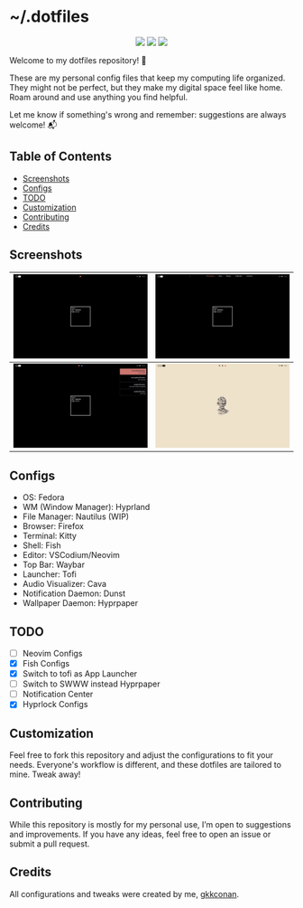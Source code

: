 # ~/.dotfiles

<div align="center"> 

![](https://img.shields.io/github/last-commit/gkkconan/dotfiles?&style=for-the-badge&color=8272a4&logoColor=D9E0EE&labelColor=292324)
![](https://img.shields.io/github/stars/gkkconan/dotfiles?style=for-the-badge&logo=andela&color=FFB1C8&logoColor=D9E0EE&labelColor=292324)
[![](https://img.shields.io/github/repo-size/gkkconan/dotfiles?color=CAC992&label=SIZE&logo=googledrive&style=for-the-badge&logoColor=D9E0EE&labelColor=292324)](https://github.com/end-4/hyprland)

</div>

Welcome to my dotfiles repository! 🌱

These are my personal config files that keep my computing life organized. They might not be perfect, but they make my digital space feel like home.
Roam around and use anything you find helpful.

Let me know if something's wrong and remember: suggestions are always welcome! 📬

## Table of Contents
- [Screenshots](#screenshots)
- [Configs](#configs)
- [TODO](#todo)
- [Customization](#customization)
- [Contributing](#contributing)
- [Credits](#credits)


## Screenshots

| ![](.github/01.png) | ![](.github/02.png) |
| ------------------- | ------------------- |
| ![](.github/03.png) | ![](.github/04.png) |


## Configs
- OS: Fedora
- WM (Window Manager): Hyprland
- File Manager: Nautilus (WIP)
- Browser: Firefox
- Terminal: Kitty
- Shell: Fish
- Editor: VSCodium/Neovim
- Top Bar: Waybar
- Launcher: Tofi
- Audio Visualizer: Cava
- Notification Daemon: Dunst
- Wallpaper Daemon: Hyprpaper

## TODO
- [ ] Neovim Configs
- [x] Fish Configs
- [x] Switch to tofi as App Launcher
- [ ] Switch to SWWW instead Hyprpaper
- [ ] Notification Center
- [x] Hyprlock Configs

## Customization
Feel free to fork this repository and adjust the configurations to fit your needs. Everyone's workflow is different, and these dotfiles are tailored to mine. Tweak away!

## Contributing
While this repository is mostly for my personal use, I’m open to suggestions and improvements. If you have any ideas, feel free to open an issue or submit a pull request.

## Credits
All configurations and tweaks were created by me, [gkkconan](https://github.com/gkkconan/).
